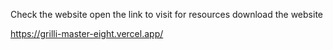Check the website open the link to visit for resources download the website 

https://grilli-master-eight.vercel.app/ 

